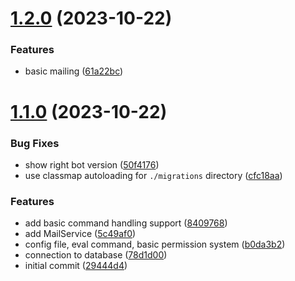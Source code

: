 # [1.2.0](https://github.com/virtual-designer/modmail/compare/v1.1.0...v1.2.0) (2023-10-22)


### Features

* basic mailing ([61a22bc](https://github.com/virtual-designer/modmail/commit/61a22bc10efb6c7feb25d0642c3c38129c47ba10))



# [1.1.0](https://github.com/virtual-designer/modmail/compare/29444d46632d04415ff5ad7f72cc459e3510e4ce...v1.1.0) (2023-10-22)


### Bug Fixes

* show right bot version ([50f4176](https://github.com/virtual-designer/modmail/commit/50f4176518423b9f840efaf546fa0fad8ca99023))
* use classmap autoloading for `./migrations` directory ([cfc18aa](https://github.com/virtual-designer/modmail/commit/cfc18aa1a6ac2254a6f1a4d8571aee187e9efa7f))


### Features

* add basic command handling support ([8409768](https://github.com/virtual-designer/modmail/commit/84097687199c198a950da0eab79b618a337e1637))
* add MailService ([5c49af0](https://github.com/virtual-designer/modmail/commit/5c49af0ab5431610acd8a1ba90fd05310a8db664))
* config file, eval command, basic permission system ([b0da3b2](https://github.com/virtual-designer/modmail/commit/b0da3b28ab03b07406ccf38f9aa02327de598b0a))
* connection to database ([78d1d00](https://github.com/virtual-designer/modmail/commit/78d1d000f89af61e161083df2676c40b691999ca))
* initial commit ([29444d4](https://github.com/virtual-designer/modmail/commit/29444d46632d04415ff5ad7f72cc459e3510e4ce))



